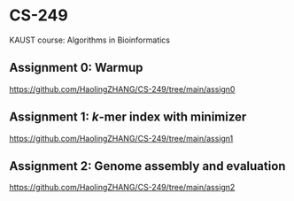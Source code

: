 # CS-249
KAUST course: Algorithms in Bioinformatics


## Assignment 0: Warmup

https://github.com/HaolingZHANG/CS-249/tree/main/assign0

## Assignment 1: *k*-mer index with minimizer

https://github.com/HaolingZHANG/CS-249/tree/main/assign1

## Assignment 2: Genome assembly and evaluation

https://github.com/HaolingZHANG/CS-249/tree/main/assign2
